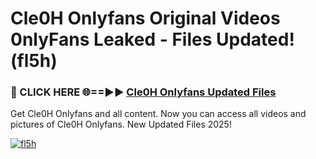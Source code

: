 # Cle0H Onlyfans Original Videos 0nlyFans Leaked - Files Updated! (fl5h)

<h3>🔴 CLICK HERE 🌐==►► <a href="https://tinyurl.com/ehrbuxhb" rel="nofollow">Cle0H Onlyfans Updated Files</a></h3>

Get Cle0H Onlyfans and all content. Now you can access all videos and pictures of Cle0H Onlyfans. New Updated Files 2025!

[![fl5h](https://i.imgur.com/lVYEuWS.gif)](https://tinyurl.com/ehrbuxhb)
